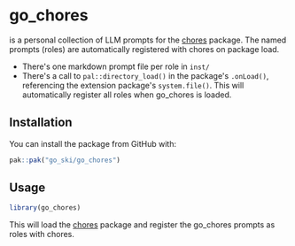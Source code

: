 # go_chores

is a personal collection of LLM prompts for the [chores](https://github.com/simonpcouch/chores) 
package. The named prompts (roles) are automatically registered with chores on package load. 

* There's one markdown prompt file per role in `inst/` 
* There's a call to `pal::directory_load()`
  in the package's `.onLoad()`, referencing the extension package's
  `system.file()`. This will automatically register all roles when go_chores is loaded.

## Installation

You can install the package from GitHub with:

``` r
pak::pak("go_ski/go_chores")
```

## Usage

```r
library(go_chores)
```
This will load the [chores](https://simonpcouch.github.io/chores/) package and register the go_chores prompts as roles with chores.
